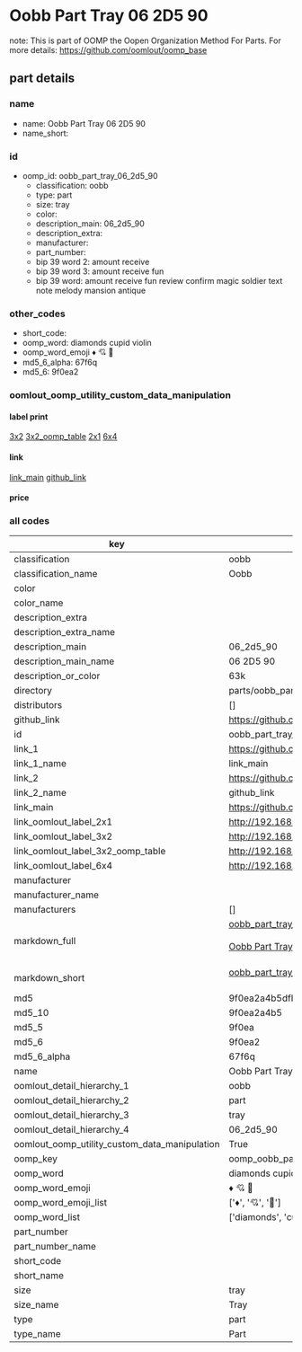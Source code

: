 # Oobb Part Tray 06 2D5 90  

note: This is part of OOMP the Oopen Organization Method For Parts. For more details: https://github.com/oomlout/oomp_base

##  part details





### name
* name: Oobb Part Tray 06 2D5 90
* name_short: 
### id
* oomp_id: oobb_part_tray_06_2d5_90
  * classification: oobb
  * type: part
  * size: tray
  * color: 
  * description_main: 06_2d5_90
  * description_extra: 
  * manufacturer: 
  * part_number: 
  * bip 39 word 2: amount receive
  * bip 39 word 3: amount receive fun
  * bip 39 word: amount receive fun review confirm magic soldier text note melody mansion antique

### other_codes
* short_code: 
* oomp_word: diamonds cupid violin
* oomp_word_emoji :diamonds: :cupid: :violin:
* md5_6_alpha: 67f6q
* md5_6: 9f0ea2






### oomlout_oomp_utility_custom_data_manipulation
#### label print
[3x2](http://192.168.1.245:1112/?label=oomp%2067f6q)
[3x2_oomp_table](http://192.168.1.107:1112/?label=oomp%2067f6q)
[2x1](http://192.168.1.242:1112/?label=oomp%2067f6q)
[6x4](http://192.168.1.55:1112/?label=oomp%2067f6q)    

#### link

[link_main](https://github.com/oomlout/oomlout_oomp_current_version_messy/tree/main/parts/oobb_part_tray_06_2d5_90) [github_link](https://github.com/oomlout/oomlout_oomp_part_src/tree/main/parts/oobb_part_tray_06_2d5_90)                             

#### price







### all codes 
| key | value |  
| --- | --- |  
| classification | oobb |  
| classification_name | Oobb |  
| color |  |  
| color_name |  |  
| description_extra |  |  
| description_extra_name |  |  
| description_main | 06_2d5_90 |  
| description_main_name | 06 2D5 90 |  
| description_or_color | 63k |  
| directory | parts/oobb_part_tray_06_2d5_90 |  
| distributors | [] |  
| github_link | https://github.com/oomlout/oomlout_oomp_part_src/tree/main/parts/oobb_part_tray_06_2d5_90 |  
| id | oobb_part_tray_06_2d5_90 |  
| link_1 | https://github.com/oomlout/oomlout_oomp_current_version_messy/tree/main/parts/oobb_part_tray_06_2d5_90 |  
| link_1_name | link_main |  
| link_2 | https://github.com/oomlout/oomlout_oomp_part_src/tree/main/parts/oobb_part_tray_06_2d5_90 |  
| link_2_name | github_link |  
| link_main | https://github.com/oomlout/oomlout_oomp_current_version_messy/tree/main/parts/oobb_part_tray_06_2d5_90 |  
| link_oomlout_label_2x1 | http://192.168.1.242:1112/?label=oomp%2067f6q |  
| link_oomlout_label_3x2 | http://192.168.1.245:1112/?label=oomp%2067f6q |  
| link_oomlout_label_3x2_oomp_table | http://192.168.1.107:1112/?label=oomp%2067f6q |  
| link_oomlout_label_6x4 | http://192.168.1.55:1112/?label=oomp%2067f6q |  
| manufacturer |  |  
| manufacturer_name |  |  
| manufacturers | [] |  
| markdown_full | [oobb_part_tray_06_2d5_90](https://github.com/oomlout/oomlout_oomp_current_version_messy/tree/main/parts/oobb_part_tray_06_2d5_90)<br>[](https://github.com/oomlout/oomlout_oomp_current_version_messy/tree/main/parts/oobb_part_tray_06_2d5_90)<br>[Oobb Part Tray 06 2D5 90](https://github.com/oomlout/oomlout_oomp_current_version_messy/tree/main/parts/oobb_part_tray_06_2d5_90)<br><br> |  
| markdown_short | [oobb_part_tray_06_2d5_90](https://github.com/oomlout/oomlout_oomp_current_version_messy/tree/main/parts/oobb_part_tray_06_2d5_90)<br><br> |  
| md5 | 9f0ea2a4b5dfb9d217177b88bc2ce040 |  
| md5_10 | 9f0ea2a4b5 |  
| md5_5 | 9f0ea |  
| md5_6 | 9f0ea2 |  
| md5_6_alpha | 67f6q |  
| name | Oobb Part Tray 06 2D5 90 |  
| oomlout_detail_hierarchy_1 | oobb |  
| oomlout_detail_hierarchy_2 | part |  
| oomlout_detail_hierarchy_3 | tray |  
| oomlout_detail_hierarchy_4 | 06_2d5_90 |  
| oomlout_oomp_utility_custom_data_manipulation | True |  
| oomp_key | oomp_oobb_part_tray_06_2d5_90 |  
| oomp_word | diamonds cupid violin |  
| oomp_word_emoji | :diamonds: :cupid: :violin: |  
| oomp_word_emoji_list | [':diamonds:', ':cupid:', ':violin:'] |  
| oomp_word_list | ['diamonds', 'cupid', 'violin'] |  
| part_number |  |  
| part_number_name |  |  
| short_code |  |  
| short_name |  |  
| size | tray |  
| size_name | Tray |  
| type | part |  
| type_name | Part |  
